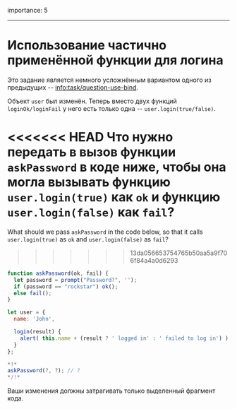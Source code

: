importance: 5

---

# Использование частично применённой функции для логина

Это задание является немного усложнённым вариантом одного из предыдущих -- <info:task/question-use-bind>.

Объект `user` был изменён. Теперь вместо двух функций `loginOk/loginFail` у него есть только одна -- `user.login(true/false)`.

<<<<<<< HEAD
Что нужно передать в вызов функции `askPassword` в коде ниже, чтобы она могла вызывать функцию `user.login(true)` как `ok` и функцию `user.login(false)` как `fail`?
=======
What should we pass `askPassword` in the code below, so that it calls `user.login(true)` as `ok` and `user.login(false)` as `fail`?
>>>>>>> 13da056653754765b50aa5a9f706f84a4a0d6293

```js
function askPassword(ok, fail) {
  let password = prompt("Password?", '');
  if (password == "rockstar") ok();
  else fail();
}

let user = {
  name: 'John',

  login(result) {
    alert( this.name + (result ? ' logged in' : ' failed to log in') );
  }
};

*!*
askPassword(?, ?); // ?
*/!*
```

Ваши изменения должны затрагивать только выделенный фрагмент кода.
